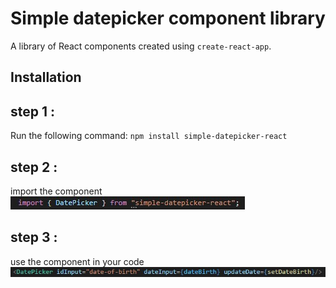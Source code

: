 
# Simple datepicker component library
A library of React components created using `create-react-app`.

## Installation
## step 1 : 
Run the following command:
`npm install simple-datepicker-react`

## step 2 :
import the component 
![image](https://github.com/SarahHenriette/EliseRousseau_14_02022022_library/blob/main/screenshot1.jpg)

## step 3 :
use the component in your code
![image](https://github.com/SarahHenriette/EliseRousseau_14_02022022_library/blob/main/screenshot_2.jpg)